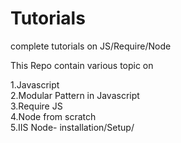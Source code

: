 # Tutorials
complete tutorials on JS/Require/Node

This Repo contain various topic on 

1.Javascript\
2.Modular Pattern in Javascript \
3.Require JS \
4.Node from scratch \
5.IIS Node- installation/Setup/ 

